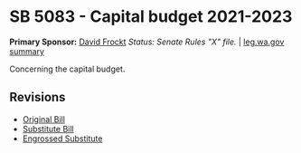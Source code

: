 # SB 5083 - Capital budget 2021-2023
**Primary Sponsor:** [David Frockt](/person/leg/david.frockt.md)
*Status: Senate Rules "X" file.* | [leg.wa.gov summary](https://app.leg.wa.gov/billsummary?BillNumber=5083&Year=2021)

Concerning the capital budget.

## Revisions
* [Original Bill](1/)
* [Substitute Bill](S/)
* [Engrossed Substitute](S.E/)
